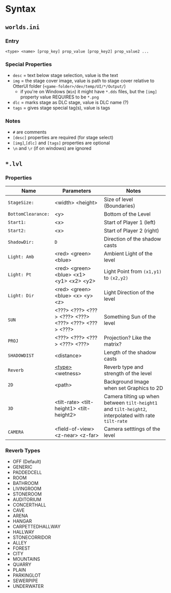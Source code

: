 # Syntax

## `worlds.ini`

### Entry

`<type> <name> [prop_key] prop_value [prop_key2] prop_value2 ...`

### Special Properties

- `desc` = text below stage selection, value is the text
- `img` = the stage cover image, value is path to stage cover relative to OtterUI folder (`<game-folder>/dev/temp/UI/*/Output/`)
  - if you're on Windows (`Win`) it might have `*.dds` files, but the `[img]` property value REQUIRES to be `*.png`
- `dlc` = marks stage as DLC stage, value is DLC name (?)
- `tags` = gives stage special tag(s), value is tags

### Notes

- `#` are comments
- `[desc]` properties are required (for stage select)
- `[img]`,`[dlc]` and `[tags]` properties are optional
- `\n` and `\r` (if on windows) are ignored

## `*.lvl`

### Properties

|Name|Parameters|Notes|
|----|----------|-----|
|`StageSize:`|\<width> \<height>|Size of level (Boundaries)|
|`BottomClearance:`|\<y>|Bottom of the Level|
|`Start1:`|\<x>|Start of Player 1 (left)|
|`Start2:`|\<x>|Start of Player 2 (right)|
|`ShadowDir:`|`D`|Direction of the shadow casts|
|`Light: Amb`|\<red> \<green> \<blue>|Ambient Light of the level|
|`Light: Pt`|\<red> \<green> \<blue> \<x1> \<y1> \<x2> \<y2>|Light Point from `(x1,y1)` to `(x2,y2)`|
|`Light: Dir`|\<red> \<green> \<blue> \<x> \<y> \<z>|Light Direction of the level|
|`SUN`|\<???> \<???> \<???> \<???> \<???> \<???> \<???> \<???> \<???>|Something Sun of the level|
|`PROJ`|\<???> \<???> \<???> \<???> \<???>|Projection? Like the matrix?|
|`SHADOWDIST`|\<distance>|Length of the shadow casts|
|`Reverb`|[\<type>](#reverb-types) \<wetness>|Reverb type and strength of the level|
|`2D`|\<path>|Background Image when set Graphics to 2D|
|`3D`|\<tilt-rate> \<tilt-height1> \<tilt-height2>|Camera tilting up when between `tilt-height1` and `tilt-height2`, interpolated with rate `tilt-rate`|
|`CAMERA`|\<field-of-view> \<z-near> \<z-far>|Camera setttings of the level|

### Reverb Types

- OFF (Default)
- GENERIC
- PADDEDCELL
- ROOM
- BATHROOM
- LIVINGROOM
- STONEROOM
- AUDITORIUM
- CONCERTHALL
- CAVE
- ARENA
- HANGAR
- CARPETTEDHALLWAY
- HALLWAY
- STONECORRIDOR
- ALLEY
- FOREST
- CITY
- MOUNTAINS
- QUARRY
- PLAIN
- PARKINGLOT
- SEWERPIPE
- UNDERWATER
